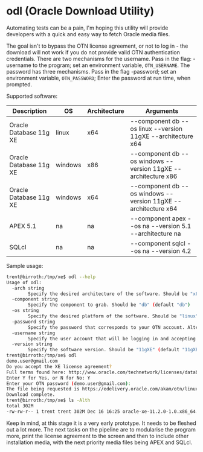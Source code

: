# odl (Oracle Download Utility)

Automating tests can be a pain, I'm hoping this utility will provide developers with a quick and easy way to fetch Oracle media files.

The goal isn't to bypass the OTN license agreement, or not to log in - the download will not work if you do not provide valid OTN authentication credentials. There are two mechanisms for the username. Pass in the flag: -username <username> to the program; set an environment variable, `OTN_USERNAME`. The password has three mechanisms. Pass in the flag -password; set an environment variable, `OTN_PASSWORD`; Enter the password at run time, when prompted.

Supported software:

| Description            | OS      | Architecture | Arguments |
|---                     | ---     | ---          | ---       |
| Oracle Database 11g XE | linux   | x64          | --component db --os linux --version 11gXE --architecture x64 |
| Oracle Database 11g XE | windows | x86          | --component db --os windows --version 11gXE --architecture x86 |
| Oracle Database 11g XE | windows | x64          | --component db --os windows --version 11gXE --architecture x64 |
| APEX 5.1               | na      | na           | --component apex --os na --version 5.1 --architecture na  |
| SQLcl                  | na      | na           | --component sqlcl --os na --version 4.2  |

Sample usage:

```bash
trent@birroth:/tmp/xe$ odl --help
Usage of odl:
  -arch string
    	Specify the desired architecture of the software. Should be "x86", "x64", or "na" (default na)
  -component string
    	Specify the component to grab. Should be "db" (default "db")
  -os string
    	Specify the desired platform of the software. Should be "linux" or "windows" (default "linux")
  -password string
    	Specify the password that corresponds to your OTN account. Alternatively, set the environment variable OTN_PASSWORD.
  -username string
    	Specify the user account that will be logging in and accepting the license agreement. Alternatively, set the environment variable OTN_USERNAME.
  -version string
    	Specify the software version. Should be "11gXE" (default "11gXE")
trent@birroth:/tmp/xe$ odl
demo.user@gmail.com
Do you accept the XE license agreement?
Full terms found here: http://www.oracle.com/technetwork/licenses/database-11g-express-license-459621.html
Enter Y for Yes, or N for No: Y
Enter your OTN password (demo.user@gmail.com):
The file being requested is https://edelivery.oracle.com/akam/otn/linux/oracle11g/xe/oracle-xe-11.2.0-1.0.x86_64.rpm.zip
Download complete.
trent@birroth:/tmp/xe$ ls -Alth
total 302M
-rw-rw-r-- 1 trent trent 302M Dec 16 16:25 oracle-xe-11.2.0-1.0.x86_64.rpm.zip
```

Keep in mind, at this stage it is a very early prototype. It needs to be fleshed out a lot more. The next tasks on the pipeline are to modularise the program more, print the license agreement to the screen and then to include other installation media, with the next priority media files being APEX and SQLcl.

